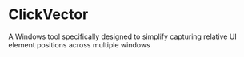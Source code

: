 # ClickVector
A Windows tool specifically designed to simplify capturing relative UI element positions across multiple windows
